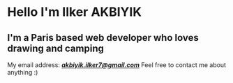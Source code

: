 # Hello I'm Ilker AKBIYIK
## I'm a Paris based web developer who loves drawing and camping

My email address: ***akbiyik.ilker7@gmail.com***
Feel free to contact me about anything :)
